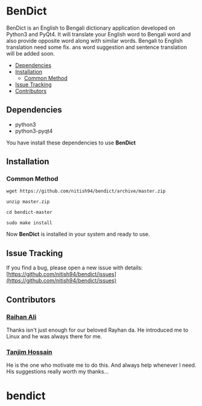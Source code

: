 # BenDict

BenDict is an English to Bengali dictionary application developed on Python3 and PyQt4. It will translate your English word to Bengali word and also provide opposite word along with similar words. Bengali to English translation need some fix. ans word suggestion and sentence translation will be added soon.

 - [Dependencies](#dependencies)
 - [Installation](#installation)
	 - [Common Method](#common-method)
 - [Issue Tracking](#issue-tracking)
 - [Contributors](#contributors)

## Dependencies

* python3
* python3-pyqt4

You have install these dependencies to use **BenDict**

## Installation

### Common Method

```
wget https://github.com/nitish94/bendict/archive/master.zip
```
```
unzip master.zip
```
```
cd bendict-master
```
```
sudo make install
```
Now **BenDict** is installed in your system and ready to use.

## Issue Tracking

If you find a bug, please open a new issue with details: [https://github.com/nitish94/bendict/issues](https://github.com/nitish94/bendict/issues)

## Contributors

### [Raihan Ali](https://github.com/ray6an1/)

Thanks isn't just enough for our beloved Rayhan da. He introduced me to Linux and he was always there for me.

### [Tanjim Hossain](https://github.com/audacioustux/)

He is the one who motivate me to do this. And always help whenever I need. His suggestions really worth my thanks...

# bendict
